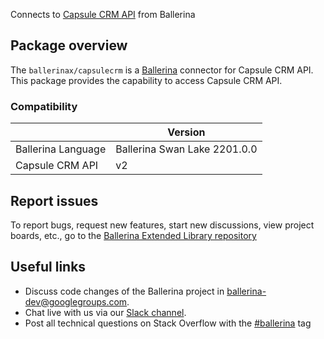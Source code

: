 Connects to [Capsule CRM API](https://developer.capsulecrm.com/v2/overview/getting-started) from Ballerina

## Package overview
The `ballerinax/capsulecrm` is a [Ballerina](https://ballerina.io/) connector for Capsule CRM API.
This package provides the capability to access Capsule CRM API.

### Compatibility
|                               | Version                         |
|-------------------------------|---------------------------------|
| Ballerina Language            | Ballerina Swan Lake 2201.0.0      | 
| Capsule CRM API               | v2                              |

## Report issues
To report bugs, request new features, start new discussions, view project boards, etc., go to the [Ballerina Extended Library repository](https://github.com/ballerina-platform/ballerina-extended-library)

## Useful links
- Discuss code changes of the Ballerina project in [ballerina-dev@googlegroups.com](mailto:ballerina-dev@googlegroups.com).
- Chat live with us via our [Slack channel](https://ballerina.io/community/slack/).
- Post all technical questions on Stack Overflow with the [#ballerina](https://stackoverflow.com/questions/tagged/ballerina) tag
